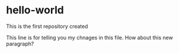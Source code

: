 # hello-world
This is the first repository created

This line is for telling you my chnages in this file.
How about this new paragraph?
